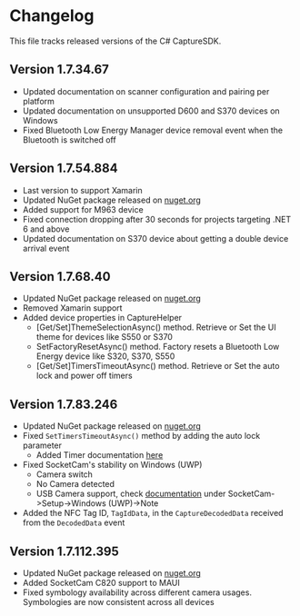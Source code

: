 # Changelog

This file tracks released versions of the C# CaptureSDK.

## Version 1.7.34.67

- Updated documentation on scanner configuration and pairing per platform
- Updated documentation on unsupported D600 and S370 devices on Windows
- Fixed Bluetooth Low Energy Manager device removal event when the Bluetooth is switched off

## Version 1.7.54.884

- Last version to support Xamarin
- Updated NuGet package released on [nuget.org](https://www.nuget.org/packages/SocketMobile.Capture)
- Added support for M963 device 
- Fixed connection dropping after 30 seconds for projects targeting .NET 6 and above
- Updated documentation on S370 device about getting a double device arrival event

## Version 1.7.68.40

- Updated NuGet package released on [nuget.org](https://www.nuget.org/packages/SocketMobile.Capture)
- Removed Xamarin support
- Added device properties in CaptureHelper
  - [Get/Set]ThemeSelectionAsync() method. Retrieve or Set the UI theme for devices like S550 or S370
  - SetFactoryResetAsync() method. Factory resets a Bluetooth Low Energy device like S320, S370, S550
  - [Get/Set]TimersTimeoutAsync() method. Retrieve or Set the auto lock and power off timers

## Version 1.7.83.246

- Updated NuGet package released on [nuget.org](https://www.nuget.org/packages/SocketMobile.Capture)
- Fixed `SetTimersTimeoutAsync()` method by adding the auto lock parameter
  - Added Timer documentation [here](https://docs.socketmobile.dev/capture/csharp/en/latest/topicsTimers.html)
- Fixed SocketCam's stability on Windows (UWP)
  - Camera switch
  - No Camera detected
  - USB Camera support, check [documentation](https://docs.socketmobile.dev/capture/csharp/en/latest/topicsSocketCam.html) under SocketCam->Setup->Windows (UWP)->Note
- Added the NFC Tag ID, `TagIdData`, in the `CaptureDecodedData` received from the `DecodedData` event

## Version 1.7.112.395

- Updated NuGet package released on [nuget.org](https://www.nuget.org/packages/SocketMobile.Capture)
- Added SocketCam C820 support to MAUI
- Fixed symbology availability across different camera usages. Symbologies are now consistent across all devices
